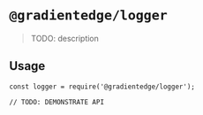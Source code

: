 # `@gradientedge/logger`

> TODO: description

## Usage

```
const logger = require('@gradientedge/logger');

// TODO: DEMONSTRATE API
```
